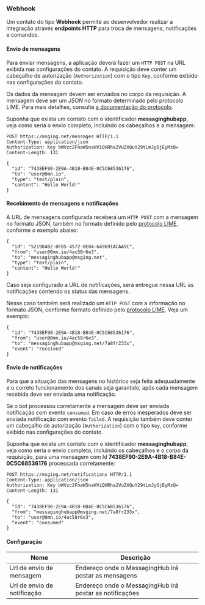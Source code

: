 ### Webhook

Um contato do tipo **Webhook** permite ao desenvolvedor realizar a integração através **endpoints HTTP** para troca de mensagens, notificações e comandos.

#### Envio de mensagens

Para enviar mensagens, a aplicação deverá fazer um `HTTP POST` na URL exibida nas configurações do contato. A requisição deve conter um cabeçalho de autorização (`Authorization`) com o tipo `Key`, conforme exibido nas configurações do contato.

Os dados da mensagem devem ser enviados no corpo da requisição. A mensagem deve ser um *JSON* no formato determinado pelo protocolo LIME. Para mais detalhes, consulte [a documentação do protocolo](http://limeprotocol.org/#message).

Suponha que exista um contato com o identificador **messaginghubapp**, veja como seria o envio completo, incluindo os cabeçalhos e a mensagem:
```
POST https://msging.net/messages HTTP/1.1
Content-Type: application/json
Authorization: Key bWVzc2FnaW5naHViQHRha2VuZXQuY29tLmJyOjEyMzQ=
Content-Length: 131

{
  "id": "7438EF90-2E9A-4B18-B84E-0C5C68536176",
  "to": "user@0mn.io",
  "type": "text/plain",
  "content": "Hello World!"
}
```
#### Recebimento de mensagens e notificações

A URL de mensagens configurada receberá um `HTTP POST` com a mensagem no formato JSON, também no formato definido pelo [protocolo LIME](http://limeprotocol.org/#message), conforme o exemplo abaixo:
```
{
  "id": "52198482-0FD5-4572-8E04-649691ACAA9C",
  "from": "user@0mn.io/4ac58r6e3",
  "to": "messaginghubapp@msging.net",
  "type": "text/plain",
  "content": "Hello World!"
}
```
Caso seja configurado a URL de notificações, será entregue nessa URL as notificações contendo os status das mensagens.

Nesse caso também será realizado um `HTTP POST` com a informação no formato JSON, conforme formato definido pelo [protocolo LIME](http://limeprotocol.org/#notification). Veja um exemplo:
```
{
  "id": "7438EF90-2E9A-4B18-B84E-0C5C68536176",
  "from": "user@0mn.io/4ac58r6e3",
  "to": "messaginghubapp@msging.net/7a8fr233x",
  "event": "received"
}
```

#### Envio de notificações

Para que a situação das mensagens no histórico seja feita adequadamente e o correto funcionamento dos canais seja garantido, após cada mensagem recebida deve ser enviada uma notificação. 

Se o bot processou corretamente a mensagem deve ser enviada notificação com evento `consumed`. Em caso de erros inesperados deve ser enviada notificação com evento `failed`. A requisição também deve conter um cabeçalho de autorização (`Authorization`) com o tipo `Key`, conforme exibido nas configurações do contato.

Suponha que exista um contato com o identificador **messaginghubapp**, veja como seria o envio completo, incluindo os cabeçalhos e o corpo da requisição, para uma mensagem com Id **7438EF90-2E9A-4B18-B84E-0C5C68536176** processada corretamente:
```
POST https://msging.net/notifications HTTP/1.1
Content-Type: application/json
Authorization: Key bWVzc2FnaW5naHViQHRha2VuZXQuY29tLmJyOjEyMzQ=
Content-Length: 131

{
  "id": "7438EF90-2E9A-4B18-B84E-0C5C68536176",
  "from": "messaginghubapp@msging.net/7a8fr233x",
  "to": "user@0mn.io/4ac58r6e3",
  "event": "consumed"
}
```

#### Configuração

| Nome                | Descrição                                                                               |
|---------------------|-----------------------------------------------------------------------------------------|
| Url de envio de mensagem                | Endereço onde o MessagingHub irá postar as mensagens                 |
| Url de envio de notificação     | Endereço onde o MessagingHub irá postar as notificações                       |
